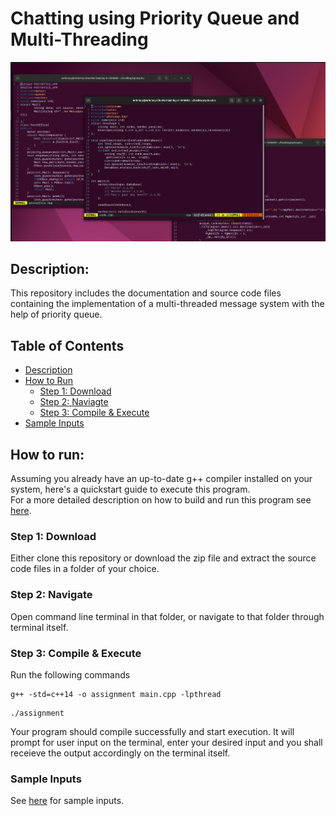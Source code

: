 # Chatting using Priority Queue and Multi-Threading
![alt text](https://github.com/mrinmooy/AI_Planet_Internship_Assignment/blob/master/images/desktop.png?raw=true)
## Description:
This repository includes the documentation and source code files containing the implementation of a multi-threaded message system with the help of priority queue.
## Table of Contents
- [Description](#description)
- [How to Run](#how-to-run)
  - [Step 1: Download](#step-1-download)
  - [Step 2: Naviagte](#step-2-navigate)
  - [Step 3: Compile & Execute](#step-3-compile-&-execute)
- [Sample Inputs](#sample-inputs)
## How to run:
Assuming you already have an up-to-date g++ compiler installed on your system, here's a quickstart guide to execute this program.  
For a more detailed description on how to build and run this program see [here](https://github.com/mrinmooy/AI_Planet_Internship_Assignment/blob/master/documentation/how_to_build_and_run.pdf).
### Step 1: Download
Either clone this repository or download the zip file and extract the source code files in a folder of your choice.
### Step 2: Navigate
Open command line terminal in that folder, or navigate to that folder through terminal itself.
### Step 3: Compile & Execute
Run the following commands
```
g++ -std=c++14 -o assignment main.cpp -lpthread
```
```
./assignment
```
Your program should compile successfully and start execution. It will prompt for user input on the terminal, enter your desired input and you shall receieve the output accordingly on the terminal itself.  

### Sample Inputs

See [here](https://github.com/mrinmooy/AI_Planet_Internship_Assignment/tree/master/source_files/test_code) for sample inputs.
